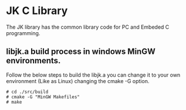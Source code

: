 # JK C Library
The JK library has the common library code for PC and Embeded C programming.

## libjk.a build process in windows MinGW environments.
Follow the below steps to build the libjk.a
you can change it to your own environment (Like as Linux) changing the cmake -G option.
```
# cd ./src/build
# cmake -G "MinGW Makefiles"
# make
```
